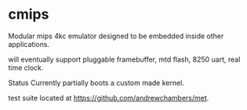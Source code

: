 cmips
=====

Modular mips 4kc emulator designed to be embedded inside other applications.

will eventually support pluggable framebuffer, mtd flash, 8250 uart, real time clock.

Status Currently partially boots a custom made kernel.

test suite located at https://github.com/andrewchambers/met.

